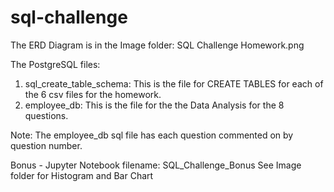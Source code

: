 # sql-challenge

The ERD Diagram is in the Image folder:  SQL Challenge Homework.png

The PostgreSQL files:
1. sql_create_table_schema:  This is the file for CREATE TABLES for each of the 6 csv files for the homework.
2. employee_db:  This is the file for the the Data Analysis for the 8 questions.

Note: The employee_db sql file has each question commented on by question number.


Bonus - Jupyter Notebook
filename:  SQL_Challenge_Bonus
See Image folder for Histogram and Bar Chart

